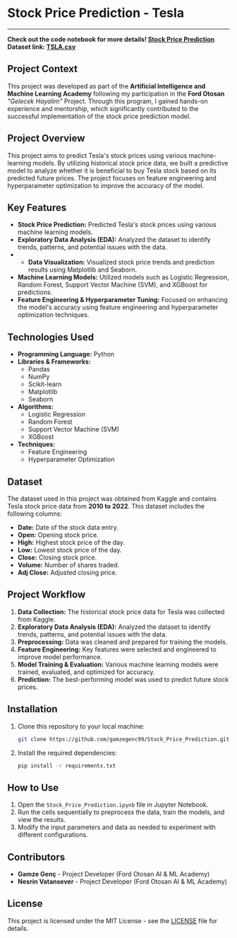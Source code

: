# Stock Price Prediction - Tesla
--------------------------------
**Check out the code notebook for more details! [Stock Price Prediction](./Stock_Price_Prediction.ipynb)**  
**Dataset link: [TSLA.csv](https://www.kaggle.com/datasets/varpit94/tesla-stock-data-updated-till-28jun2021)**
## Project Context
This project was developed as part of the **Artificial Intelligence and Machine Learning Academy** following my participation in the **Ford Otosan** *"Gelecek Hayalim"* Project. Through this program, I gained hands-on experience and mentorship, which significantly contributed to the successful implementation of the stock price prediction model.
## Project Overview
This project aims to predict Tesla's stock prices using various machine-learning models. By utilizing historical stock price data, we built a predictive model to analyze whether it is beneficial to buy Tesla stock based on its predicted future prices. The project focuses on feature engineering and hyperparameter optimization to improve the accuracy of the model.


## Key Features

- **Stock Price Prediction:** Predicted Tesla's stock prices using various machine learning models.
- **Exploratory Data Analysis (EDA):** Analyzed the dataset to identify trends, patterns, and potential issues with the data.
-   - **Data Visualization:** Visualized stock price trends and prediction results using Matplotlib and Seaborn.
- **Machine Learning Models:** Utilized models such as Logistic Regression, Random Forest, Support Vector Machine (SVM), and XGBoost for predictions.
- **Feature Engineering & Hyperparameter Tuning:** Focused on enhancing the model's accuracy using feature engineering and hyperparameter optimization techniques.


## Technologies Used

- **Programming Language:** Python
- **Libraries & Frameworks:**
  - Pandas
  - NumPy
  - Scikit-learn
  - Matplotlib
  - Seaborn
- **Algorithms:**
  - Logistic Regression
  - Random Forest
  - Support Vector Machine (SVM)
  - XGBoost
- **Techniques:**
  - Feature Engineering
  - Hyperparameter Optimization
## Dataset

The dataset used in this project was obtained from Kaggle and contains Tesla stock price data from **2010 to 2022**. This dataset includes the following columns:
- **Date:** Date of the stock data entry.
- **Open:** Opening stock price.
- **High:** Highest stock price of the day.
- **Low:** Lowest stock price of the day.
- **Close:** Closing stock price.
- **Volume:** Number of shares traded.
- **Adj Close:** Adjusted closing price.

## Project Workflow

1. **Data Collection:** The historical stock price data for Tesla was collected from Kaggle.
2. **Exploratory Data Analysis (EDA):** Analyzed the dataset to identify trends, patterns, and potential issues with the data.
3. **Preprocessing:** Data was cleaned and prepared for training the models.
4. **Feature Engineering:** Key features were selected and engineered to improve model performance.
5. **Model Training & Evaluation:** Various machine learning models were trained, evaluated, and optimized for accuracy.
6. **Prediction:** The best-performing model was used to predict future stock prices.

## Installation

1. Clone this repository to your local machine:
   ```bash
   git clone https://github.com/gamzegenc99/Stock_Price_Prediction.git
2. Install the required dependencies:
    ```bash
    pip install -r requirements.txt

## How to Use

1. Open the `Stock_Price_Prediction.ipynb` file in Jupyter Notebook.
2. Run the cells sequentially to preprocess the data, train the models, and view the results.
3. Modify the input parameters and data as needed to experiment with different configurations.

## Contributors

- **Gamze Genç** - Project Developer (Ford Otosan AI & ML Academy)
- **Nesrin Vatansever** - Project Developer (Ford Otosan AI & ML Academy)

## License
This project is licensed under the MIT License - see the [LICENSE](./LICENSE) file for details.
